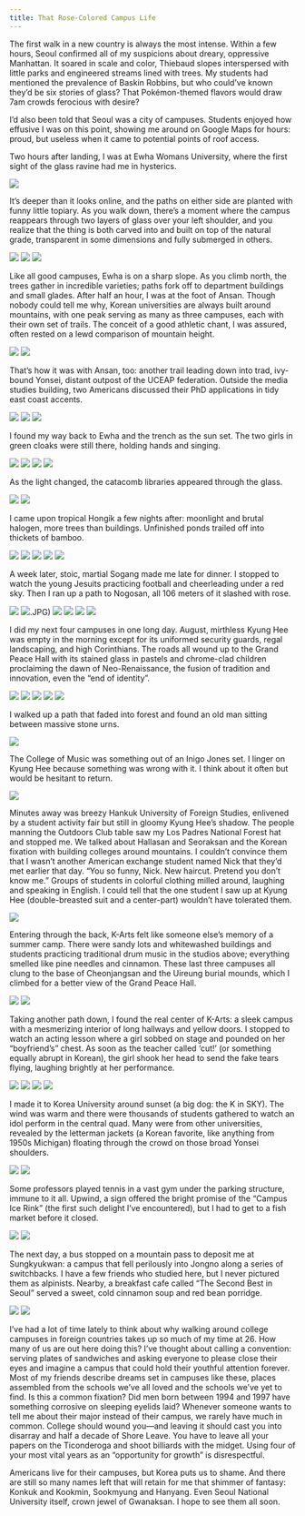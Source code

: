 ```yaml
---
title: That Rose-Colored Campus Life
---
```

The first walk in a new country is always the most intense. Within a few hours, Seoul confirmed all of my suspicions about dreary, oppressive Manhattan. It soared in scale and color, Thiebaud slopes interspersed with little parks and engineered streams lined with trees. My students had mentioned the prevalence of Baskin Robbins, but who could’ve known they’d be six stories of glass? That Pokémon-themed flavors would draw 7am crowds ferocious with desire?

I’d also been told that Seoul was a city of campuses. Students enjoyed how effusive I was on this point, showing me around on Google Maps for hours: proud, but useless when it came to potential points of roof access.

Two hours after landing, I was at Ewha Womans University, where the first sight of the glass ravine had me in hysterics.

![](/posts/2022-05-04/1.JPG)

It’s deeper than it looks online, and the paths on either side are planted with funny little topiary. As you walk down, there’s a moment where the campus reappears through two layers of glass over your left shoulder, and you realize that the thing is both carved into and built on top of the natural grade, transparent in some dimensions and fully submerged in others.

![](/posts/2022-05-04/2.JPG)
![](/posts/2022-05-04/3.JPG)
![](/posts/2022-05-04/4.JPG)

Like all good campuses, Ewha is on a sharp slope. As you climb north, the trees gather in incredible varieties; paths fork off to department buildings and small glades. After half an hour, I was at the foot of Ansan. Though nobody could tell me why, Korean universities are always built around mountains, with one peak serving as many as three campuses, each with their own set of trails. The conceit of a good athletic chant, I was assured, often rested on a lewd comparison of mountain height.

![](/posts/2022-05-04/5.JPG)
![](/posts/2022-05-04/6.JPG)

That’s how it was with Ansan, too: another trail leading down into trad, ivy-bound Yonsei, distant outpost of the UCEAP federation. Outside the media studies building, two Americans discussed their PhD applications in tidy east coast accents.

![](/posts/2022-05-04/7.JPG)
![](/posts/2022-05-04/8.JPG)
![](/posts/2022-05-04/9.JPG)

I found my way back to Ewha and the trench as the sun set. The two girls in green cloaks were still there, holding hands and singing. 

![](/posts/2022-05-04/10.JPG)
![](/posts/2022-05-04/11.JPG)
![](/posts/2022-05-04/12.JPG)
![](/posts/2022-05-04/13.JPG)

As the light changed, the catacomb libraries appeared through the glass.

![](/posts/2022-05-04/14.JPG)
![](/posts/2022-05-04/15.JPG)

I came upon tropical Hongik a few nights after: moonlight and brutal halogen, more trees than buildings. Unfinished ponds trailed off into thickets of bamboo.

![](/posts/2022-05-04/16.JPG)
![](/posts/2022-05-04/17.JPG)
![](/posts/2022-05-04/18.JPG)
![](/posts/2022-05-04/19.JPG)
![](/posts/2022-05-04/20.JPG)

A week later, stoic, martial Sogang made me late for dinner. I stopped to watch the young Jesuits practicing football and cheerleading under a red sky. Then I ran up a path to Nogosan, all 106 meters of it slashed with rose. 

![](/posts/2022-05-04/21.JPG)
![](/posts/2022-05-04/22).JPG)
![](/posts/2022-05-04/23.JPG)
![](/posts/2022-05-04/24.JPG)
![](/posts/2022-05-04/25.JPG)
![](/posts/2022-05-04/26.JPG)

I did my next four campuses in one long day. August, mirthless Kyung Hee was empty in the morning except for its uniformed security guards, regal landscaping, and high Corinthians. The roads all wound up to the Grand Peace Hall with its stained glass in pastels and chrome-clad children proclaiming the dawn of Neo-Renaissance, the fusion of tradition and innovation, even the “end of identity”.

![](/posts/2022-05-04/27.JPG)
![](/posts/2022-05-04/28.JPG)
![](/posts/2022-05-04/29.JPG)
![](/posts/2022-05-04/30.JPG)
![](/posts/2022-05-04/31.JPG)

I walked up a path that faded into forest and found an old man sitting between massive stone urns.

![](/posts/2022-05-04/32.JPG)

The College of Music was something out of an Inigo Jones set. I linger on Kyung Hee because something was wrong with it. I think about it often but would be hesitant to return.

![](/posts/2022-05-04/33.JPG)

Minutes away was breezy Hankuk University of Foreign Studies, enlivened by a student activity fair but still in gloomy Kyung Hee’s shadow. The people manning the Outdoors Club table saw my Los Padres National Forest hat and stopped me. We talked about Hallasan and Seoraksan and the Korean fixation with building colleges around mountains. I couldn’t convince them that I wasn’t another American exchange student named Nick that they’d met earlier that day. “You so funny, Nick. New haircut. Pretend you don’t know me.” Groups of students in colorful clothing milled around, laughing and speaking in English. I could tell that the one student I saw up at Kyung Hee (double-breasted suit and a center-part) wouldn’t have tolerated them.

![](/posts/2022-05-04/34.JPG)

Entering through the back, K-Arts felt like someone else’s memory of a summer camp. There were sandy lots and whitewashed buildings and students practicing traditional drum music in the studios above; everything smelled like pine needles and cinnamon. These last three campuses all clung to the base of Cheonjangsan and the Uireung burial mounds, which I climbed for a better view of the Grand Peace Hall.

![](/posts/2022-05-04/35.JPG)
![](/posts/2022-05-04/36.JPG)

Taking another path down, I found the real center of K-Arts: a sleek campus with a mesmerizing interior of long hallways and yellow doors. I stopped to watch an acting lesson where a girl sobbed on stage and pounded on her “boyfriend’s” chest. As soon as the teacher called ‘cut!’ (or something equally abrupt in Korean), the girl shook her head to send the fake tears flying, laughing brightly at her performance.

![](/posts/2022-05-04/37.JPG)
![](/posts/2022-05-04/38.JPG)
![](/posts/2022-05-04/39.JPG)
![](/posts/2022-05-04/40.JPG)

I made it to Korea University around sunset (a big dog: the K in SKY). The wind was warm and there were thousands of students gathered to watch an idol perform in the central quad. Many were from other universities, revealed by the letterman jackets (a Korean favorite, like anything from 1950s Michigan) floating through the crowd on those broad Yonsei shoulders.

![](/posts/2022-05-04/41.JPG)
![](/posts/2022-05-04/42.JPG)

Some professors played tennis in a vast gym under the parking structure, immune to it all. Upwind, a sign offered the bright promise of the “Campus Ice Rink” (the first such delight I’ve encountered), but I had to get to a fish market before it closed.

![](/posts/2022-05-04/43.JPG)
![](/posts/2022-05-04/44.JPG)

The next day, a bus stopped on a mountain pass to deposit me at Sungkyukwan: a campus that fell perilously into Jongno along a series of switchbacks. I have a few friends who studied here, but I never pictured them as alpinists. Nearby, a breakfast cafe called “The Second Best in Seoul” served a sweet, cold cinnamon soup and red bean porridge.

![](/posts/2022-05-04/45.JPG)
![](/posts/2022-05-04/46.JPG)

I’ve had a lot of time lately to think about why walking around college campuses in foreign countries takes up so much of my time at 26. How many of us are out here doing this? I’ve thought about calling a convention: serving plates of sandwiches and asking everyone to please close their eyes and imagine a campus that could hold their youthful attention forever. Most of my friends describe dreams set in campuses like these, places assembled from the schools we’ve all loved and the schools we’ve yet to find. Is this a common fixation? Did men born between 1994 and 1997 have something corrosive on sleeping eyelids laid? Whenever someone wants to tell me about their major instead of their campus, we rarely have much in common. College should wound you—and leaving it should cast you into disarray and half a decade of Shore Leave. You have to leave all your papers on the Ticonderoga and shoot billiards with the midget. Using four of your most vital years as an “opportunity for growth” is disrespectful.

Americans live for their campuses, but Korea puts us to shame. And there are still so many names left that will retain for me that shimmer of fantasy: Konkuk and Kookmin, Sookmyung and Hanyang. Even Seoul National University itself, crown jewel of Gwanaksan. I hope to see them all soon.
